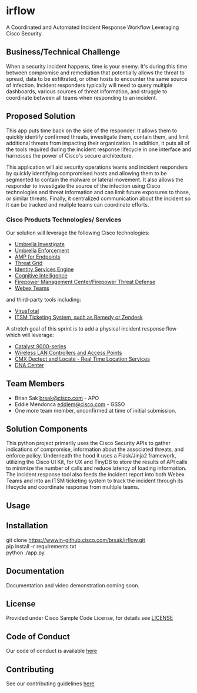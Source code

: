 # irflow

A Coordinated and Automated Incident Response Workflow Leveraging Cisco Security.


## Business/Technical Challenge

When a security incident happens, time is your enemy.  It's during this time between compromise and remediation that potentially allows the threat to spread, data to be exfiltrated, or other hosts to encounter the same source of infection.  Incident responders typically will need to query multiple dashboards, various sources of threat information, and struggle to coordinate between all teams when responding to an incident.

## Proposed Solution

This app puts time back on the side of the responder.  It allows them to quickly identify confirmed threats, investigate them, contain them, and limit additional threats from impacting their organization.  In addition, it puts all of the tools required during the incident response lifecycle in one interface and harnesses the power of Cisco's secure architecture.

This application will aid security operations teams and incident responders by quickly identifying compromised hosts and allowing them to be segmented to contain the malware or lateral movement. It also allows the responder to investigate the source of the infection using Cisco technologies and threat information and can limit future exposures to those, or similar threats. Finally, it centralized communication about the incident so it can be tracked and muliple teams can coordinate efforts.


### Cisco Products Technologies/ Services

Our solution will leverage the following Cisco technologies:

* [Umbrella Investigate](https://umbrella.cisco.com/products/features)
* [Umbrella Enforcement](https://umbrella.cisco.com/products/features)
* [AMP for Endpoints](https://www.cisco.com/c/en/us/products/security/amp-for-endpoints/index.html)
* [Threat Grid](https://www.cisco.com/c/en/us/products/security/threat-grid/index.html)
* [Identity Services Engine](https://www.cisco.com/c/en/us/products/security/identity-services-engine/index.html)
* [Cognitive Intelligence](https://www.cisco.com/c/en/us/products/security/cognitive-threat-analytics/index.html)
* [Firepower Management Center/Firepower Threat Defense](https://www.cisco.com/c/en/us/products/security/firewalls/index.html)
* [Webex Teams](https://www.webex.com/products/teams/index.html)

and third-party tools including:

* [VirusTotal](https://www.virustotal.com/)
* [ITSM Ticketing System, such as Remedy or Zendesk](http://www.bmc.com/it-solutions/remedy-itsm.html)

A stretch goal of this sprint is to add a physical incident response flow which will leverage:

* [Catalyst 9000-series](https://www.cisco.com/c/en/us/products/switches/catalyst-9000.html)
* [Wireless LAN Controllers and Access Points](https://www.cisco.com/c/en/us/products/wireless/wireless-lan-controller/index.html)
* [CMX Dectect and Locate - Real Time Location Services](https://www.cisco.com/c/en/us/solutions/enterprise-networks/connected-mobile-experiences/index.html)
* [DNA Center](https://www.cisco.com/c/en/us/products/cloud-systems-management/dna-center/index.html)

## Team Members

* Brian Sak <brsak@cisco.com> - APO
* Eddie Mendonca <eddiem@cisco.com> - GSSO
* One more team member, unconfirmed at time of initial submission.


## Solution Components


This python project primarily uses the Cisco Security APIs to gather indications of compromise, information about the associated threats, and enforce policy.  Underneath the hood it uses a Flask/Jinja2 framework, utilizing the Cisco UI Kit, for UX and TinyDB to store the results of API calls to minimize the number of calls and reduce latency of loading information.  The incident response tool also feeds the incident report into both Webex Teams and into an ITSM ticketing system to track the incident through its lifecycle and coordinate response from multiple teams.

## Usage

<!-- This does not need to be completed during the initial submission phase  

Provide a brief overview of how to use the solution  -->



## Installation

git clone https://wwwin-github.cisco.com/brsak/irflow.git  <br>
pip install -r requirements.txt <br>
python ./app.py

## Documentation

Documentation and video demonstration coming soon.

## License

Provided under Cisco Sample Code License, for details see [LICENSE](./LICENSE.md)

## Code of Conduct

Our code of conduct is available [here](./CODE_OF_CONDUCT.md)

## Contributing

See our contributing guidelines [here](./CONTRIBUTING.md)
